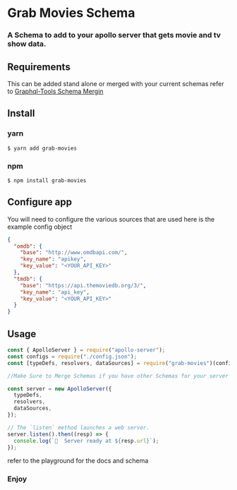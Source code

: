 # Grab Movies Schema

### A Schema to add to your apollo server that gets movie and tv show data.

## Requirements

This can be added stand alone or merged with your current schemas
refer to [Graphql-Tools Schema Mergin](https://www.graphql-tools.com/docs/schema-merging/)

## Install

### yarn

    $ yarn add grab-movies

### npm

    $ npm install grab-movies

## Configure app

You will need to configure the various sources that are used here is the example config object

```json
{
  "omdb": {
    "base": "http://www.omdbapi.com/",
    "key_name": "apikey",
    "key_value": "<YOUR_API_KEY>"
  },
  "tmdb": {
    "base": "https://api.themoviedb.org/3/",
    "key_name": "api_key",
    "key_value": "<YOUR_API_KEY>"
  }
}
```

## Usage

```javascript
const { ApolloServer } = require("apollo-server");
const configs = require("./config.json");
const [typeDefs, resolvers, dataSources] = require("grab-movies")(configs);

//Make Sure to Merge Schemas if you have other Schemas for your server

const server = new ApolloServer({
  typeDefs,
  resolvers,
  dataSources,
});

// The `listen` method launches a web server.
server.listen().then((resp) => {
  console.log(`🚀  Server ready at ${resp.url}`);
});
```

refer to the playground for the docs and schema

### Enjoy
